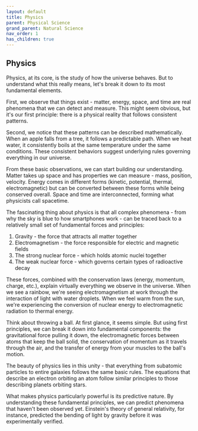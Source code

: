 ```yaml
---
layout: default
title: Physics
parent: Physical Science
grand_parent: Natural Science
nav_order: 1
has_children: true
---
```


## Physics

Physics, at its core, is the study of how the universe behaves. But to understand what this really means, let's break it down to its most fundamental elements.

First, we observe that things exist - matter, energy, space, and time are real phenomena that we can detect and measure. This might seem obvious, but it's our first principle: there is a physical reality that follows consistent patterns.

Second, we notice that these patterns can be described mathematically. When an apple falls from a tree, it follows a predictable path. When we heat water, it consistently boils at the same temperature under the same conditions. These consistent behaviors suggest underlying rules governing everything in our universe.

From these basic observations, we can start building our understanding. Matter takes up space and has properties we can measure - mass, position, velocity. Energy comes in different forms (kinetic, potential, thermal, electromagnetic) but can be converted between these forms while being conserved overall. Space and time are interconnected, forming what physicists call spacetime.

The fascinating thing about physics is that all complex phenomena - from why the sky is blue to how smartphones work - can be traced back to a relatively small set of fundamental forces and principles:

1. Gravity - the force that attracts all matter together
2. Electromagnetism - the force responsible for electric and magnetic fields
3. The strong nuclear force - which holds atomic nuclei together
4. The weak nuclear force - which governs certain types of radioactive decay

These forces, combined with the conservation laws (energy, momentum, charge, etc.), explain virtually everything we observe in the universe. When we see a rainbow, we're seeing electromagnetism at work through the interaction of light with water droplets. When we feel warm from the sun, we're experiencing the conversion of nuclear energy to electromagnetic radiation to thermal energy.

Think about throwing a ball. At first glance, it seems simple. But using first principles, we can break it down into fundamental components: the gravitational force pulling it down, the electromagnetic forces between atoms that keep the ball solid, the conservation of momentum as it travels through the air, and the transfer of energy from your muscles to the ball's motion.

The beauty of physics lies in this unity - that everything from subatomic particles to entire galaxies follows the same basic rules. The equations that describe an electron orbiting an atom follow similar principles to those describing planets orbiting stars.

What makes physics particularly powerful is its predictive nature. By understanding these fundamental principles, we can predict phenomena that haven't been observed yet. Einstein's theory of general relativity, for instance, predicted the bending of light by gravity before it was experimentally verified.

